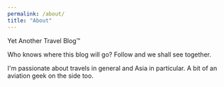 ```yaml
---
permalink: /about/
title: "About"
---
```


Yet Another Travel Blog™️

Who knows where this blog will go? Follow and we shall see together.

I'm passionate about travels in general and Asia in particular. A bit of an aviation geek on the side too.
